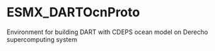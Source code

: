 # ESMX_DARTOcnProto
Environment for building DART with CDEPS ocean model on Derecho supercomputing system
